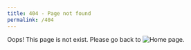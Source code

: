 ```yaml
---
title: 404 - Page not found
permalink: /404
---
```


Oops! This page is not exist.
Please go back to ![Home page](http://thisis577.github.io).

<style>
	header ul.nav.nav-list, .post-info, .logo-link .subtitle {
		display: none;
	}
	header a.logo-link {
		position: relative;
		height: 120px;
		width: 120px;
	}
	header a.logo-link:before {
		content: '!';
		color: white;
		border-radius: 2em;
		background: #f66;
		display: inline-block;
		height: 1.5em;
		position: absolute;
		top: .65em;
		left: .65em;
		width: 1.5em;
		text-align: center;
		font-weight: 500;
		z-index: 5;
	}
	header a.logo-link:after {
		border: 3px solid #f66;
		border-radius: 120px;
		content: '';
		display: inline-block;
		position: absolute;
		top: 50%;
		left: 50%;
		transform: translate(-50%, -50%);
		width: 104px;
		height: 104px;
	}
	.wrap {
		padding-top: 3em;
	}
	header {
		padding-bottom: 0;
		display: inline-block;
		margin-left: 6em;
		float: left;
	}
	section.container {
		display: inline-block;
		margin-left: 3em;
		margin-bottom: 0;
	}
	.post-block .post-title {
		margin-top: 0;
	}

	/* mobile */
	@media screen and (max-width: 700px) {
		.wrap {
			padding-top: 1em;
		}
		header {
			margin-left: 1em;
			display: block;
			float: none;
			text-align: left;
		}
		section.container {
			display: block;
			margin-left: 1em;
		}
	}
</style>